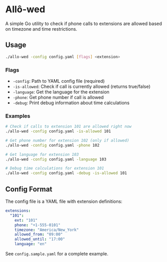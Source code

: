 # Allô-wed

A simple Go utility to check if phone calls to extensions are allowed based on timezone and time restrictions.

## Usage

```bash
./allo-wed -config config.yaml [flags] <extension>
```

### Flags

- `-config`: Path to YAML config file (required)
- `-is-allowed`: Check if call is currently allowed (returns true/false)
- `-language`: Get the language for the extension
- `-phone`: Get phone number if call is allowed
- `-debug`: Print debug information about time calculations

### Examples

```bash
# Check if calls to extension 101 are allowed right now
./allo-wed -config config.yaml -is-allowed 101

# Get phone number for extension 102 (only if allowed)
./allo-wed -config config.yaml -phone 102

# Get language for extension 103
./allo-wed -config config.yaml -language 103

# Debug time calculations for extension 101
./allo-wed -config config.yaml -debug -is-allowed 101
```

## Config Format

The config file is a YAML file with extension definitions:

```yaml
extensions:
  "101":
    ext: "101"
    phone: "+1-555-0101"
    timezone: "America/New_York"
    allowed_from: "09:00"
    allowed_until: "17:00"
    language: "en"
```

See `config.sample.yaml` for a complete example.

